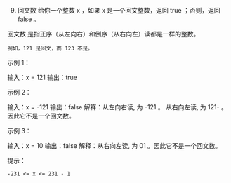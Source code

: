 9. 回文数
给你一个整数 x ，如果 x 是一个回文整数，返回 true ；否则，返回 false 。

回文数
是指正序（从左向右）和倒序（从右向左）读都是一样的整数。

    例如，121 是回文，而 123 不是。

 

示例 1：

输入：x = 121
输出：true

示例 2：

输入：x = -121
输出：false
解释：从左向右读, 为 -121 。 从右向左读, 为 121- 。因此它不是一个回文数。

示例 3：

输入：x = 10
输出：false
解释：从右向左读, 为 01 。因此它不是一个回文数。

 

提示：

    -231 <= x <= 231 - 1

